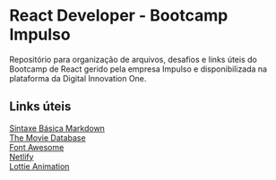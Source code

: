 # React Developer - Bootcamp Impulso
Repositório para organização de arquivos, desafios e links úteis do Bootcamp de React gerido pela empresa Impulso e disponibilizada na plataforma da Digital Innovation One. 

## Links úteis

[Sintaxe Básica Markdown](https://www.markdownguide.org/basic-syntax/)<br>
[The Movie Database](https://www.themoviedb.org/?language=pt-BR)<br>
[Font Awesome](https://fontawesome.com/)<br>
[Netlify](https://www.netlify.com/)<br>
[Lottie Animation](https://lottiefiles.com/)

